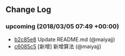 ## Change Log

### upcoming (2018/03/05 07:49 +00:00)
- [b2c85e8](https://github.com/maiyajj/sudoku/commit/b2c85e81f96b9da87e82c071a8d23aaf4b38ef4a) Update README.md (@maiyajj)
- [c6085c5](https://github.com/maiyajj/sudoku/commit/c6085c5dd2974cfbd76d0588d807cb540ab8eecb) [新增] 新增算法 (@maiyajj)